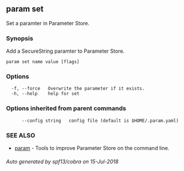## param set

Set a paramter in Parameter Store.

### Synopsis

Add a SecureString paramter to Parameter Store.

```
param set name value [flags]
```

### Options

```
  -f, --force   Overwrite the parameter if it exists.
  -h, --help    help for set
```

### Options inherited from parent commands

```
      --config string   config file (default is $HOME/.param.yaml)
```

### SEE ALSO

* [param](param.md)	 - Tools to improve Parameter Store on the command line.

###### Auto generated by spf13/cobra on 15-Jul-2018
